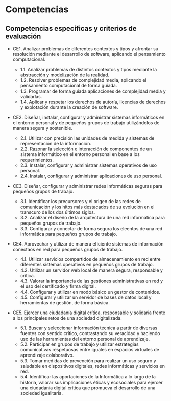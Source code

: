 # Competencias

## Competencias específicas y criterios de evaluación

* CE1. Analizar problemas de diferentes contextos y tipos y afrontar su resolución mediante el desarrollo de software, aplicando el pensamiento computacional.
  * 1.1. Analizar problemas de distintos contextos y tipos mediante la abstracción y modelización de la realidad.
  * 1.2. Resolver problemas de complejidad media, aplicando el pensamiento computacional de forma guiada.
  * 1.3. Programar de forma guiada aplicaciones de complejidad media y validarlas.
  * 1.4. Aplicar y respetar los derechos de autoría, licencias de derechos y explotación durante la creación de software.

* CE2. Diseñar, instalar, configurar y administrar sistemas informáticos en el entorno personal y de pequeños grupos de trabajo utilizándolos de manera segura y sostenible.
  * 2.1. Utilizar con precisión las unidades de medida y sistemas de representación de la información.
  * 2.2. Razonar la selección e interacción de componentes de un sistema informático en el entorno personal en base a los requerimientos.
  * 2.3. Instalar, configurar y administrar sistemas operativos de uso personal.
  * 2.4. Instalar, configurar y administrar aplicaciones de uso personal.

* CE3. Diseñar, configurar y administrar redes informáticas seguras para pequeños grupos de trabajo.
  * 3.1. Identificar los precursores y el origen de las redes de comunicación y los hitos más destacados de su evolución en el transcuro de los dos últimos siglos.
  * 3.2. Analizar el diseño de la arquitectura de una red informática para pequeños grupos de trabajo.
  * 3.3. Configurar y conectar de forma segura los eleentos de una red informática para pequeños grupos de trabajo.

* CE4. Aprovechar y utilizar de manera eficiente sistemas de información conectaos en red para pequeños grupos de trabajo.
  * 4.1. Utilizar servicios compartidos de almacenamiento en red entre diferentes sistemas operativos en pequeños grupos de trabajo.
  * 4.2. Utilizar un servidor web local de manera segura, responsable y crítica.
  * 4.3. Valorar la importancia de las gestiones administrativas en red y el uso del certificado y firma digital.
  * 4.4. Configurar y utilizar en modo básico un gestor de contenidos.
  * 4.5. Configurar y utilizar un servidor de bases de datos local y herramientas de gestión, de forma básica.

* CE5. Ejercer una ciudadanía digital crítica, responsable y solidaria frente a los principales retos de una sociedad digitalizada.
  * 5.1. Buscar y seleccionar información técnica a partir de diversas fuentes con sentido crítico, contrastando su veracidad y haciendo uso de las herramientas del entorno personal de aprendizaje.
  * 5.2. Participar en grupos de trabajo y utilizar estrategias comunicativas respetuosas entre iguales en espacios virtuales de aprendizaje colaborativo.
  * 5.3. Tomar medidas de prevención para realizar un uso seguro y saludable en dispositivos digitales, redes informáticas y servicios en red.
  * 5.4. Identificar las aportaciones de la Informática a lo largo de la historia, valorar sus implicaciones éticas y ecosociales para ejercer una ciudadanía digital crítica que promueva el desarrollo de una sociedad igualitaria.



